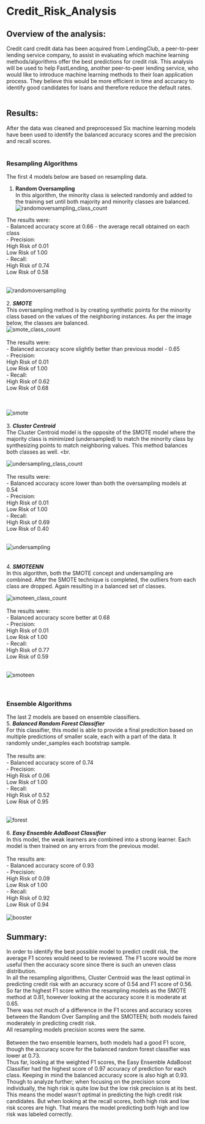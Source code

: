 # Credit_Risk_Analysis

## Overview of the analysis: 
Credit card credit data has been acquired from LendingClub, a peer-to-peer lending service company, to assist in evaluating which machine learning methods/algorithms offer the best predictions for credit risk.  This analysis will be used to help FastLending, another peer-to-peer lending service, who would like to introduce machine learning methods to their loan application process.  They believe this would be more efficient in time and accuracy to identify good candidates for loans and therefore reduce the default rates.
<br>
<br>
## Results: 
After the data was cleaned and preprocessed Six machine learning models have been used to identify the balanced accuracy scores and the precision and recall scores.
<br>
<br>
### Resampling Algorithms
The first 4 models below are based on resampling data.
<br>
  1.  **Random Oversampling**<br>
  In this algorithm, the minority class is selected randomly and added to the training set until both majority and minority classes are balanced. <br>                          ![randomoversampling_class_count](https://user-images.githubusercontent.com/75437852/115762647-b21fea00-a371-11eb-81c0-4571054fa0bd.PNG) <br>
  
  The results were:<br>
        - Balanced accuracy score at 0.66 - the average recall obtained on each class<br>
        - Precision:<br>
              High Risk of 0.01<br>
              Low Risk of 1.00<br>
        - Recall:<br>
              High Risk of 0.74<br>
              Low Risk of 0.58<br>
              <br>
              
![randomoversampling](https://user-images.githubusercontent.com/75437852/115762686-bb10bb80-a371-11eb-825f-3b3b9b850827.PNG)<br>
  <br>
  2.  ***SMOTE*** <br>
  This oversampling method is by creating synthetic points for the minority class based on the values of the neighboring instances.  As per the image below, the classes are balanced.<br>
![smote_class_count](https://user-images.githubusercontent.com/75437852/115762714-c2d06000-a371-11eb-805a-515f90ccbf64.PNG)<br>
<br>
  The results were:<br>
        - Balanced accuracy score slightly better than previous model - 0.65<br>
        - Precision:<br>
              High Risk of 0.01<br>
              Low Risk of 1.00<br>
        - Recall:<br>
              High Risk of 0.62<br>
              Low Risk of 0.68<br><br>
              <br>

![smote](https://user-images.githubusercontent.com/75437852/115767462-2e68fc00-a377-11eb-8acd-722ca7032ba4.PNG)<br>
<br>
  3.  ***Cluster Centroid*** <br>
  The Cluster Centroid model is the opposite of the SMOTE model where the majority class is minimized (undersampled) to match the minority class by synthesizing points to match neighboring values.  This method balances both classes as well. <br.
  
![undersampling_class_count](https://user-images.githubusercontent.com/75437852/115775996-991f3500-a381-11eb-802d-188a6355a41c.PNG)<br>
<br>
  The results were:<br>
        - Balanced accuracy score lower than both the oversampling models at 0.54<br>
        - Precision:<br>
              High Risk of 0.01<br>
              Low Risk of 1.00<br>
        - Recall:<br>
              High Risk of 0.69<br>
              Low Risk of 0.40<br>
              <br>
              
![undersampling](https://user-images.githubusercontent.com/75437852/115776355-059a3400-a382-11eb-831e-2228356dbf63.PNG)<br>
<br>  
  4.  ***SMOTEENN*** <br>
  In this algorithm, both the SMOTE concept and undersampling are combined.  After the SMOTE technique is completed, the outliers from each class are dropped.  Again resulting in a balanced set of classes.<br>
  
![smoteen_class_count](https://user-images.githubusercontent.com/75437852/115777398-39c22480-a383-11eb-9eea-3fa6b90431f4.PNG)<br>
<br>
  The results were:<br>
        - Balanced accuracy score better at 0.68<br>
        - Precision:<br>
              High Risk of 0.01<br>
              Low Risk of 1.00<br>
        - Recall:<br>
              High Risk of 0.77<br>
              Low Risk of 0.59<br>
              <br>
              
![smoteen](https://user-images.githubusercontent.com/75437852/115784672-721a3080-a38c-11eb-9a72-827ac067a380.PNG)<br>
<br>
              <br>
### Ensemble Algorithms
The last 2 models are based on ensemble classifiers.
<br>
  5.  ***Balanced Random Forest Classifier*** <br>
  For this classifier, this model is able to provide a final predicition based on multiple predictions of smaller scale, each with a part of the data.  It randomly under_samples each bootstrap sample. <br>
  <br>
  The results are:<br>
        - Balanced accuracy score of 0.74<br>
        - Precision:<br>
              High Risk of 0.06<br>
              Low Risk of 1.00<br>
        - Recall:<br>
              High Risk of 0.52<br>
              Low Risk of 0.95<br>
              <br>
              
![forest](https://user-images.githubusercontent.com/75437852/115800450-a26fc800-a3a8-11eb-8d7e-f175189ff2c3.PNG)<br>
    <br>
  6.  ***Easy Ensemble AdaBoost Classifier*** <br>
  In this model, the weak learners are combined into a strong learner.  Each model is then trained on any errors from the previous model. <br>
  <br>
  The results are:<br>
        - Balanced accuracy score of 0.93<br>
        - Precision:<br>
              High Risk of 0.09<br>
              Low Risk of 1.00<br>
        - Recall:<br>
              High Risk of 0.92<br>
              Low Risk of 0.94<br>
              <br>
![booster](https://user-images.githubusercontent.com/75437852/115800460-a996d600-a3a8-11eb-8473-6c1c591865b6.PNG)<br>


## Summary: 
In order to identify the best possible model to predict credit risk, the average F1 scores would need to be reviewed.  The F1 score would be more useful then the accuracy score since there is such an uneven class distribution.  <br>
In all the resampling algorithms, Cluster Centroid was the least optimal in predicting credit risk with an accuracy score of 0.54 and F1 score of 0.56.  So far the highest F1 score within the resampling models as the SMOTE method at 0.81, however looking at the accuracy score it is moderate at 0.65. <br>
There was not much of a difference in the F1 scores and accuracy scores between the Random Over Sampling and the SMOTEEN; both models faired moderately in predicting credit risk.  <br>
All resampling models precision scores were the same.
<br>
<br>
Between the two ensemble learners, both models had a good F1 score, though the accuracy score for the balanced random forest classifier was lower at 0.73.<br>
Thus far, looking at the weighted F1 scores, the Easy Ensemble AdaBoost Classifier had the highest score of 0.97 accuracy of prediction for each class.  Keeping in mind the balanced accuracy score is also high at 0.93.<br>
Though to analyze further; when focusing on the precision score individually, the high risk is quite low but the low risk precision is at its best.  This means the model wasn't optimal in predicting the high credit risk candidates.  But when looking at the recall scores, both high risk and low risk scores are high.  That means the model predicting both high and low risk was labeled correctly.

